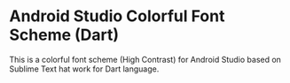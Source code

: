 # Android Studio Colorful Font Scheme (Dart)
This is a colorful font scheme (High Contrast) for Android Studio based on Sublime Text hat work for Dart language.


